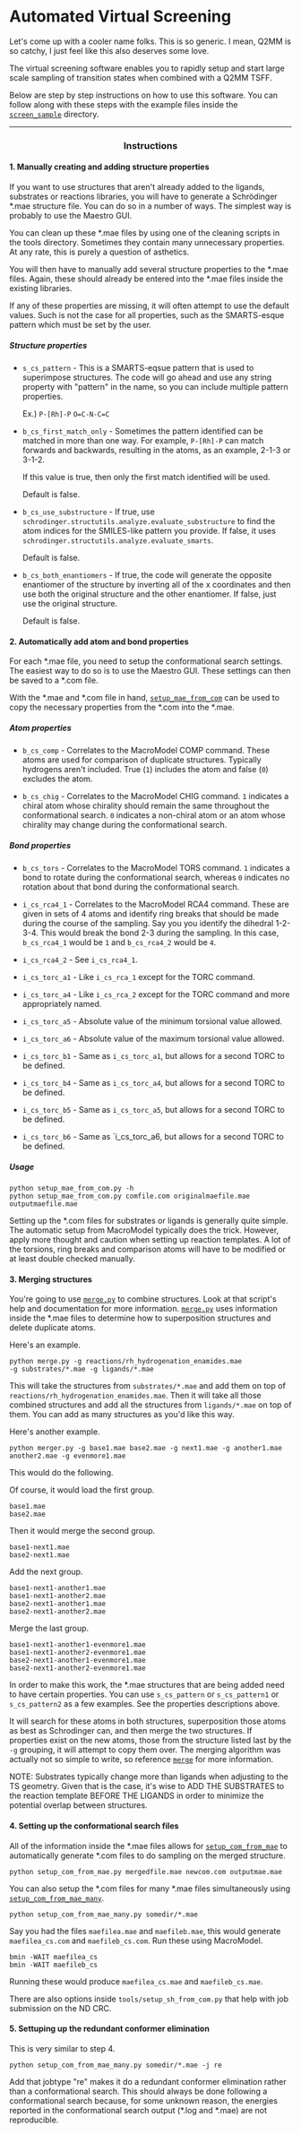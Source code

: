 # Automated Virtual Screening

Let's come up with a cooler name folks. This is so generic. I mean, Q2MM is so
catchy, I just feel like this also deserves some love.

The virtual screening software enables you to rapidly setup and start large
scale sampling of transition states when combined with a Q2MM TSFF.

Below are step by step instructions on how to use this software. You can follow
along with these steps with the example files inside the
[`screen_sample`](../screen_sample) directory.

---

### <center>Instructions</center>

#### 1. Manually creating and adding structure properties

If you want to use structures that aren't already added to the ligands,
substrates or reactions libraries, you will have to generate a Schrödinger
\*.mae structure file. You can do so in a number of ways. The simplest way is
probably to use the Maestro GUI.

You can clean up these \*.mae files by using one of the cleaning scripts in the
tools directory. Sometimes they contain many unnecessary properties. At any
rate, this is purely a question of asthetics.

You will then have to manually add several structure properties to the \*.mae
files. Again, these should already be entered into the \*.mae files inside the
existing libraries.

If any of these properties are missing, it will often attempt to use the default
values. Such is not the case for all properties, such as the SMARTS-esque
pattern which must be set by the user.

##### Structure properties

* `s_cs_pattern` - This is a SMARTS-eqsue pattern that is used to superimpose
structures. The code will go ahead and use any string property with "pattern" in
the name, so you can include multiple pattern properties.

   Ex.) `P-[Rh]-P` `O=C-N-C=C`

* `b_cs_first_match_only` - Sometimes the pattern identified can be matched in
more than one way. For example, `P-[Rh]-P` can match forwards and backwards,
resulting in the atoms, as an example, 2-1-3 or 3-1-2.

   If this value is true, then only the first match identified will be used.

   Default is false.

* `b_cs_use_substructure` - If true, use
`schrodinger.structutils.analyze.evaluate_substructure` to find the atom
indices for the SMILES-like pattern you provide. If false, it uses
`schrodinger.structutils.analyze.evaluate_smarts`.

   Default is false.

* `b_cs_both_enantiomers` - If true, the code will generate the opposite
enantiomer of the structure by inverting all of the x coordinates and then use
both the original structure and the other enantiomer. If false, just use the
original structure.

   Default is false.

#### 2. Automatically add atom and bond properties

For each \*.mae file, you need to setup the conformational search settings. The
easiest way to do so is to use the Maestro GUI. These settings can then be saved
to a \*.com file.

With the \*.mae and \*.com file in hand,
[`setup_mae_from_com`](../screen/setup_mae_from_com.py) can be used to copy the
necessary properties from the \*.com into the \*.mae.

##### Atom properties

* `b_cs_comp` - Correlates to the MacroModel COMP command. These atoms are
used for comparison of duplicate structures. Typically hydrogens aren't
included. True (`1`) includes the atom and false (`0`) excludes the atom.

* `b_cs_chig` - Correlates to the MacroModel CHIG command. `1` indicates a
chiral atom whose chirality should remain the same throughout the conformational
search. `0` indicates a non-chiral atom or an atom whose chirality may change
during the conformational search.

##### Bond properties

* `b_cs_tors` - Correlates to the MacroModel TORS command. `1` indicates a bond
to rotate during the conformational search, whereas `0` indicates no rotation
about that bond during the conformational search.

* `i_cs_rca4_1` - Correlates to the MacroModel RCA4 command. These are given in
sets of 4 atoms and identify ring breaks that should be made during the course
of the sampling. Say you you identify the dihedral 1-2-3-4. This would break the
bond 2-3 during the sampling. In this case, `b_cs_rca4_1` would be `1` and
`b_cs_rca4_2` would be `4`.

* `i_cs_rca4_2` - See `i_cs_rca4_1`.

* `i_cs_torc_a1` - Like `i_cs_rca_1` except for the TORC command.

* `i_cs_torc_a4` - Like `i_cs_rca_2` except for the TORC command and more
appropriately named.

* `i_cs_torc_a5` - Absolute value of the minimum torsional value allowed.

* `i_cs_torc_a6` - Absolute value of the maximum torsional value allowed.

* `i_cs_torc_b1` - Same as `i_cs_torc_a1`, but allows for a second TORC to be
defined.

* `i_cs_torc_b4` - Same as `i_cs_torc_a4`, but allows for a second TORC to be
defined.

* `i_cs_torc_b5` - Same as `i_cs_torc_a5`, but allows for a second TORC to be
defined.

* `i_cs_torc_b6` - Same as `i_cs_torc_a6, but allows for a second TORC to be
defined.

##### Usage

```
python setup_mae_from_com.py -h
python setup_mae_from_com.py comfile.com originalmaefile.mae outputmaefile.mae
```

Setting up the \*.com files for substrates or ligands is generally quite simple.
The automatic setup from MacroModel typically does the trick. However, apply
more thought and caution when setting up reaction templates. A lot of the
torsions, ring breaks and comparison atoms will have to be modified or at least
double checked manually.


#### 3. Merging structures

You're going to use
[`merge.py`](../screen/merge.py)
to combine structures. Look at that script's help
and documentation for more information.
[`merge.py`](../screen/merge.py)
uses information inside the
\*.mae files to determine how to superposition structures and delete duplicate
atoms.

Here's an example.

```
python merge.py -g reactions/rh_hydrogenation_enamides.mae
-g substrates/*.mae -g ligands/*.mae
```

This will take the structures from `substrates/*.mae` and add them on top of
`reactions/rh_hydrogenation_enamides.mae`. Then it will take all
those combined structures and add all the structures from
`ligands/*.mae` on top of them. You can add as many structures as
you'd like this way.

Here's another example.

```
python merger.py -g base1.mae base2.mae -g next1.mae -g another1.mae
another2.mae -g evenmore1.mae
```

This would do the following.

Of course, it would load the first group.

```
base1.mae
base2.mae
```

Then it would merge the second group.

```
base1-next1.mae
base2-next1.mae
```

Add the next group.

```
base1-next1-another1.mae
base1-next1-another2.mae
base2-next1-another1.mae
base2-next1-another2.mae
```

Merge the last group.

```
base1-next1-another1-evenmore1.mae
base1-next1-another2-evenmore1.mae
base2-next1-another1-evenmore1.mae
base2-next1-another2-evenmore1.mae
```

In order to make this work, the \*.mae structures that are being added need
to have certain properties. You can use `s_cs_pattern` or `s_cs_pattern1` or
`s_cs_pattern2` as a few examples. See the properties descriptions above.

It will search for these atoms in both structures, superposition those atoms
as best as Schrodinger can, and then merge the two structures. If properties
exist on the new atoms, those from the structure listed last by the `-g`
grouping, it will attempt to copy them over. The merging algorithm was actually
not so simple to write, so reference [`merge`](../screen/merge.py) for more
information.

NOTE: Substrates typically change more than ligands when adjusting to the TS
geometry. Given that is the case, it's wise to ADD THE SUBSTRATES to the
reaction template BEFORE THE LIGANDS in order to minimize the potential overlap
between structures.

#### 4. Setting up the conformational search files

All of the information inside the \*.mae files allows for
[`setup_com_from_mae`](../screen/setup_com_from_mae.py)
to automatically generate \*.com files to do sampling on the merged structure.

```
python setup_com_from_mae.py mergedfile.mae newcom.com outputmae.mae
```

You can also setup the \*.com files for many \*.mae files simultaneously using
[`setup_com_from_mae_many`](../screen/setup_com_from_mae_many.py).

```
python setup_com_from_mae_many.py somedir/*.mae
```

Say you had the files `maefilea.mae` and `maefileb.mae`, this would generate
`maefilea_cs.com` and `maefileb_cs.com`. Run these using MacroModel.

```
bmin -WAIT maefilea_cs
bmin -WAIT maefileb_cs
```

Running these would produce `maefilea_cs.mae` and `maefileb_cs.mae`.

There are also options inside `tools/setup_sh_from_com.py` that help with job
submission on the ND CRC.

#### 5. Settuping up the redundant conformer elimination

This is very similar to step 4.

```
python setup_com_from_mae_many.py somedir/*.mae -j re
```

Add that jobtype "re" makes it do a redundant conformer elimination rather than
a conformational search. This should always be done following a conformational
search because, for some unknown reason, the energies reported in the
conformational search output (\*.log and \*.mae) are not reproducible.
